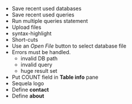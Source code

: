 
- Save recent used databases
- Save recent used queries
- Run multiple queries statement
- Upload files
- syntax-highlight
- Short-cuts
- Use an *Open File* button to select database file
- Errors must be handled.
	- invalid DB path
	- invalid query
	- huge result set
- Put COUNT field in **Table info** pane
- Sequela logo
- Define **contact**
- Define **about**
